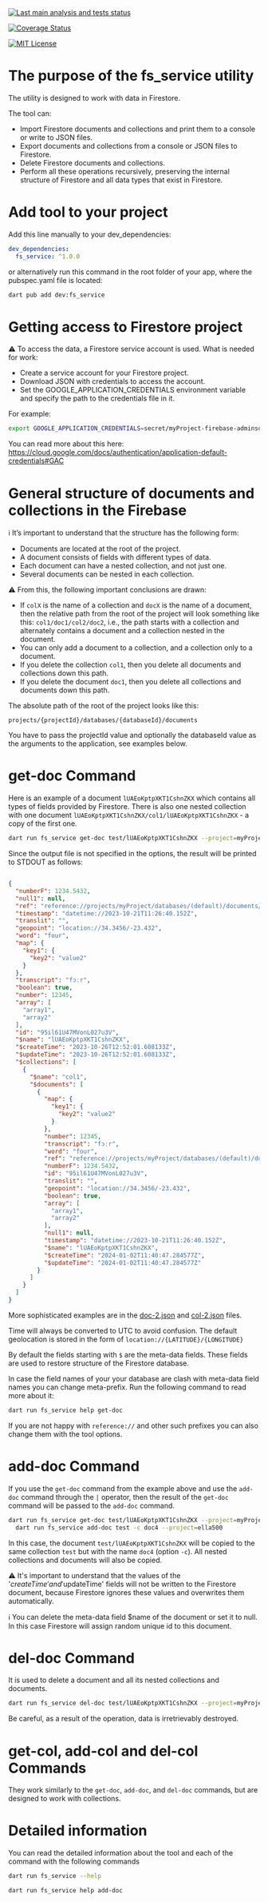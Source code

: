 <a href="https://github.com/sla-000/fs_service/actions">
<img src="https://github.com/sla-000/fs_service/actions/workflows/on-merge.yaml/badge.svg" alt="Last main analysis and tests status">
</a>

[![Coverage Status](https://coveralls.io/repos/github/sla-000/fs_service/badge.svg)](https://coveralls.io/github/sla-000/fs_service)

<a href="https://opensource.org/licenses/MIT">
<img src="https://img.shields.io/badge/License-MIT-yellow.svg" alt="MIT License"/>
</a>

# The purpose of the fs_service utility

The utility is designed to work with data in Firestore.

The tool can:
- Import Firestore documents and collections and print them to a console or write to JSON files.
- Export documents and collections from a console or JSON files to Firestore.
- Delete Firestore documents and collections.
- Perform all these operations recursively, preserving the internal structure of Firestore and all 
  data types that exist in Firestore.


# Add tool to your project

Add this line manually to your dev_dependencies:
```yaml
dev_dependencies:
  fs_service: ^1.0.0
```
or alternatively run this command in the root folder of your app, where the pubspec.yaml file is located:
```bash
dart pub add dev:fs_service
```


# Getting access to Firestore project

⚠️ To access the data, a Firestore service account is used. What is needed for work:
- Create a service account for your Firestore project.
- Download JSON with credentials to access the account.
- Set the GOOGLE_APPLICATION_CREDENTIALS environment variable and specify the path to the credentials file in it.

For example: 
```bash
export GOOGLE_APPLICATION_CREDENTIALS=secret/myProject-firebase-adminsdk-asda-23423hgh32.json
```

You can read more about this here: https://cloud.google.com/docs/authentication/application-default-credentials#GAC


# General structure of documents and collections in the Firebase

ℹ️ It’s important to understand that the structure has the following form:

- Documents are located at the root of the project.
- A document consists of fields with different types of data.
- Each document can have a nested collection, and not just one.
- Several documents can be nested in each collection. 

⚠️ From this, the following important conclusions are drawn:

- If `colX` is the name of a collection and `docX` is the name of a document, 
    then the relative path from the root of the project will look something like this: `col1/doc1/col2/doc2`, 
    i.e., the path starts with a collection and alternately contains a document and a collection nested in the document.
- You can only add a document to a collection, and a collection only to a document.
- If you delete the collection `col1`, then you delete all documents and collections down this path.
- If you delete the document `doc1`, then you delete all collections and documents down this path.

The absolute path of the root of the project looks like this:

```
projects/{projectId}/databases/{databaseId}/documents
```

You have to pass the projectId value and optionally the databaseId value as the arguments to the application, see examples below.

# get-doc Command

Here is an example of a document `lUAEoKptpXKT1CshnZKX` which contains all types of fields provided by Firestore. 
There is also one nested collection with one document `lUAEoKptpXKT1CshnZKX/col1/lUAEoKptpXKT1CshnZKX` - a copy of the first one.

```bash
dart run fs_service get-doc test/lUAEoKptpXKT1CshnZKX --project=myProject
```

Since the output file is not specified in the options, the result will be printed to STDOUT as follows:

```json

{
  "numberF": 1234.5432,
  "null1": null,
  "ref": "reference://projects/myProject/databases/(default)/documents/en/YLTunxHK6rgPTWHxjJYe",
  "timestamp": "datetime://2023-10-21T11:26:40.152Z",
  "translit": "",
  "geopoint": "location://34.3456/-23.432",
  "word": "four",
  "map": {
    "key1": {
      "key2": "value2"
    }
  },
  "transcript": "fɔːr",
  "boolean": true,
  "number": 12345,
  "array": [
    "array1",
    "array2"
  ],
  "id": "95il61U47MVonL027u3V",
  "$name": "lUAEoKptpXKT1CshnZKX",
  "$createTime": "2023-10-26T12:52:01.608133Z",
  "$updateTime": "2023-10-26T12:52:01.608133Z",
  "$collections": [
    {
      "$name": "col1",
      "$documents": [
        {
          "map": {
            "key1": {
              "key2": "value2"
            }
          },
          "number": 12345,
          "transcript": "fɔːr",
          "word": "four",
          "ref": "reference://projects/myProject/databases/(default)/documents/en/YLTunxHK6rgPTWHxjJYe",
          "numberF": 1234.5432,
          "id": "95il61U47MVonL027u3V",
          "translit": "",
          "geopoint": "location://34.3456/-23.432",
          "boolean": true,
          "array": [
            "array1",
            "array2"
          ],
          "null1": null,
          "timestamp": "datetime://2023-10-21T11:26:40.152Z",
          "$name": "lUAEoKptpXKT1CshnZKX",
          "$createTime": "2024-01-02T11:40:47.284577Z",
          "$updateTime": "2024-01-02T11:40:47.284577Z"
        }
      ]
    }
  ]
}
```

More sophisticated examples are in the [doc-2.json](test/jsons/doc-2.json) and [col-2.json](test/jsons/col-2.json) files.

Time will always be converted to UTC to avoid confusion. 
The default geolocation is stored in the form of `location://{LATITUDE}/{LONGITUDE}`

By default the fields starting with `$` are the meta-data fields. These fields are used to restore 
structure of the Firestore database.

In case the field names of your your database are clash with meta-data field names you can change meta-prefix.
Run the following command to read more about it:
```bash
dart run fs_service help get-doc
```

If you are not happy with `reference://` and other such prefixes you can also change them with the tool options.


# add-doc Command

If you use the `get-doc` command from the example above and use the `add-doc` command through the `|` operator, 
then the result of the `get-doc` command will be passed to the `add-doc` command.

```bash
dart run fs_service get-doc test/lUAEoKptpXKT1CshnZKX --project=myProject | \
  dart run fs_service add-doc test -c doc4 --project=ella500
```

In this case, the document `test/lUAEoKptpXKT1CshnZKX` will be copied to the same collection `test` 
but with the name `doc4` (option `-c`). All nested collections and documents will also be copied.

⚠️ It's important to understand that the values of the '$createTime' and '$updateTime' fields will not be 
written to the Firestore document, because Firestore ignores these values and overwrites them automatically.

ℹ️ You can delete the meta-data field $name of the document or set it to null. In this case Firestore will 
assign random unique id to this document.


# del-doc Command

It is used to delete a document and all its nested collections and documents.

```bash
dart run fs_service del-doc test/lUAEoKptpXKT1CshnZKX --project=myProject
```

Be careful, as a result of the operation, data is irretrievably destroyed.


# get-col, add-col and del-col Commands

They work similarly to the `get-doc`, `add-doc`, and `del-doc` commands, but are designed to work with collections.

# Detailed information

You can read the detailed information about the tool and each of the command with the following commands

```bash
dart run fs_service --help
```

```bash
dart run fs_service help add-doc
```
